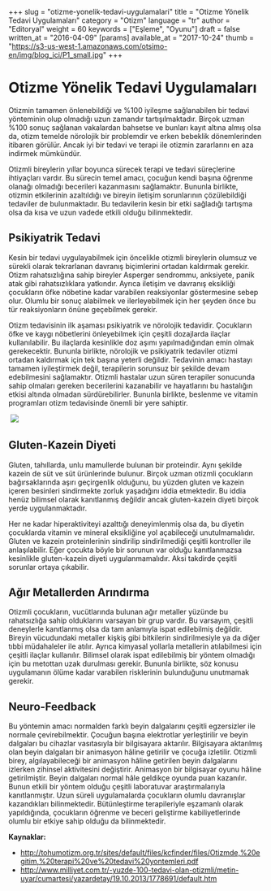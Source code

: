 +++
slug = "otizme-yonelik-tedavi-uygulamalari"
title = "Otizme Yönelik Tedavi Uygulamaları"
category = "Otizm"
language = "tr"
author = "Editoryal"
weight = 60
keywords = ["Eşleme", "Oyunu"]
draft = false
written_at = "2016-04-09"
[params]
available_at = "2017-10-24"
thumb = "https://s3-us-west-1.amazonaws.com/otsimo-en/img/blog_ici/P1_small.jpg"
+++

# Otizme Yönelik Tedavi Uygulamaları

Otizmin tamamen önlenebildiği ve %100 iyileşme sağlanabilen bir tedavi yönteminin olup olmadığı uzun zamandır tartışılmaktadır. Birçok uzman %100 sonuç sağlanan vakalardan bahsetse ve bunları kayıt altına almış olsa da, otizm temelde nörolojik bir problemdir ve erken bebeklik dönemlerinden itibaren görülür. Ancak iyi bir tedavi ve terapi ile otizmin zararlarını en aza indirmek mümkündür.

Otizmli bireylerin yıllar boyunca sürecek terapi ve tedavi süreçlerine ihtiyaçları vardır. Bu sürecin temel amacı, çocuğun kendi başına öğrenme olanağı olmadığı becerileri kazanmasını sağlamaktır. Bununla birlikte, otizmin etkilerinin azaltıldığı ve bireyin iletişim sorunlarının çözülebildiği tedaviler de bulunmaktadır. Bu tedavilerin kesin bir etki sağladığı tartışma olsa da kısa ve uzun vadede etkili olduğu bilinmektedir.

## Psikiyatrik Tedavi

Kesin bir tedavi uygulayabilmek için öncelikle otizmli bireylerin olumsuz ve sürekli olarak tekrarlanan davranış biçimlerini ortadan kaldırmak gerekir. Otizm rahatsızlığına sahip bireyler Asperger sendrommu, anksiyete, panik atak gibi rahatsızlıklara yatkındır. Ayrıca iletişim ve davranış eksikliği çocukların öfke nöbetine kadar varabilen reaksiyonlar göstermesine sebep olur. Olumlu bir sonuç alabilmek ve ilerleyebilmek için her şeyden önce bu tür reaksiyonların önüne geçebilmek gerekir.

Otizm tedavisinin ilk aşaması psikiyatrik ve nörolojik tedavidir. Çocukların öfke ve kaygı nöbetlerini önleyebilmek için çeşitli dozajlarda ilaçlar kullanılabilir. Bu ilaçlarda kesinlikle doz aşımı yapılmadığından emin olmak gerekecektir. Bununla birlikte, nörolojik ve psikiyatrik tedaviler otizmi ortadan kaldırmak için tek başına yeterli değildir. Tedavinin amacı hastayı tamamen iyileştirmek değil, terapilerin sorunsuz bir şekilde devam edebilmesini sağlamaktır. Otizmli hastalar uzun süren terapiler sonucunda sahip olmaları gereken becerilerini kazanabilir ve hayatlarını bu hastalığın etkisi altında olmadan sürdürebilirler. Bununla birlikte, beslenme ve vitamin programları otizm tedavisinde önemli bir yere sahiptir.

 ![](https://s3-us-west-1.amazonaws.com/otsimo-en/img/blog_ici/baby_eats.jpg)

## Gluten-Kazein Diyeti

Gluten, tahıllarda, unlu mamullerde bulunan bir proteindir. Aynı şekilde kazein de süt ve süt ürünlerinde bulunur. Birçok uzman otizmli çocukların bağırsaklarında aşırı geçirgenlik olduğunu, bu yüzden gluten ve kazein içeren besinleri sindirmekte zorluk yaşadığını iddia etmektedir. Bu iddia henüz bilimsel olarak kanıtlanmış değildir ancak gluten-kazein diyeti birçok yerde uygulanmaktadır.

Her ne kadar hiperaktiviteyi azalttığı deneyimlenmiş olsa da, bu diyetin çocuklarda vitamin ve mineral eksikliğine yol açabileceği unutulmamalıdır. Gluten ve kazein proteinlerinin sindirilip sindirilmediği çeşitli kontroller ile anlaşılabilir. Eğer çocukta böyle bir sorunun var olduğu kanıtlanmazsa kesinlikle gluten-kazein diyeti uygulanmamalıdır. Aksi takdirde çeşitli sorunlar ortaya çıkabilir.

## Ağır Metallerden Arındırma

Otizmli çocukların, vucütlarında bulunan ağır metaller yüzünde bu rahatsızlığa sahip olduklarını varsayan bir grup vardır. Bu varsayım, çeşitli deneylerle kanıtlanmış olsa da tam anlamıyla ispat edilebilmiş değildir. Bireyin vücudundaki metaller kişkiş gibi bitkilerin sindirilmesiyle ya da diğer tıbbi müdahaleler ile atılır. Ayrıca kimyasal yollarla metallerin atılabilmesi için çeşitli ilaçlar kullanılır. Bilimsel olarak ispat edilebilmiş bir yöntem olmadığı için bu metottan uzak durulması gerekir. Bununla birlikte, söz konusu uygulamanın ölüme kadar varabilen risklerinin bulunduğunu unutmamak gerekir.

## Neuro-Feedback

Bu yöntemin amacı normalden farklı beyin dalgalarını çeşitli egzersizler ile normale çevirebilmektir. Çocuğun başına elektrotlar yerleştirilir ve beyin dalgaları bu cihazlar vasıtasıyla bir bilgisayara aktarılır. Bilgisayara aktarılmış olan beyin dalgaları bir animasyon hâline getirilir ve çocuğa izletilir. Otizmli birey, algılayabileceği bir animasyon hâline getirilen beyin dalgalarını izlerken zihinsel aktivitesini değiştirir. Animasyon bir bilgisayar oyunu hâline getirilmiştir. Beyin dalgaları normal hâle geldikçe oyunda puan kazanılır. Bunun etkili bir yöntem olduğu çeşitli laboratuvar araştırmalarıyla kanıtlanmıştır. Uzun süreli uygulamalarda çocukların olumlu davranışlar kazandıkları bilinmektedir. Bütünleştirme terapileriyle eşzamanlı olarak yapıldığında, çocukların öğrenme ve beceri geliştirme kabiliyetlerinde olumlu bir etkiye sahip olduğu da bilinmektedir.

**Kaynaklar:**

  * http://tohumotizm.org.tr/sites/default/files/kcfinder/files/Otizmde,%20egitim,%20terapi%20ve%20tedavi%20yontemleri.pdf
  * http://www.milliyet.com.tr/-yuzde-100-tedavi-olan-otizmli/metin-uyar/cumartesi/yazardetay/19.10.2013/1778691/default.htm
